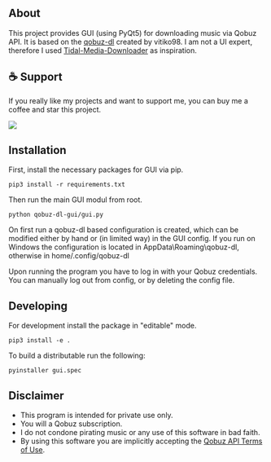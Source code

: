 ## About

This project provides GUI (using PyQt5) for downloading music via Qobuz API.
It is based on the [qobuz-dl](https://github.com/vitiko98/qobuz-dl) created by vitiko98. I am not a UI expert, therefore I used [Tidal-Media-Downloader](https://github.com/yaronzz/Tidal-Media-Downloader) as inspiration.

## ☕ Support

If you really like my projects and want to support me, you can buy me a coffee and star this project.

[<img src="https://cdn.buymeacoffee.com/buttons/arial-orange.png">](https://www.buymeacoffee.com/yashock)

## Installation

First, install the necessary packages for GUI via pip.

`pip3 install -r requirements.txt`

Then run the main GUI modul from root.

`python qobuz-dl-gui/gui.py`

On first run a qobuz-dl based configuration is created, which can be modified either by hand or (in limited way) in the GUI config. If you run on Windows the configuration is located in AppData\Roaming\qobuz-dl, otherwise in home/.config/qobuz-dl

Upon running the program you have to log in with your Qobuz credentials. You can manually log out from config, or by deleting the config file.

## Developing

For development install the package in "editable" mode.

`pip3 install -e .`

To build a distributable run the following:

`pyinstaller gui.spec`

## Disclaimer

- This program is intended for private use only.
- You will a Qobuz subscription.
- I do not condone pirating music or any use of this software in bad faith.
- By using this software you are implicitly accepting the [Qobuz API Terms of Use](https://static.qobuz.com/apps/api/QobuzAPI-TermsofUse.pdf).

